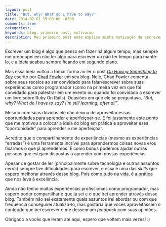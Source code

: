 ```yaml
---
layout: post
title: "But, why? What do I have to say?"
date: 2014-02-01 15:00:00 -0200
comments: true
categories:
keywords: blog, primeiro post, motivacao
description: Meu primeiro post onde explico minha motivação de escrever um blog.
---
```


Escrever um blog é algo que penso em fazer há algum tempo, mas sempre me preocupei em não ter algo para escrever ou não ter tempo para mantê-lo, e a ideia acabou sempre ficando em segundo plano.

Mas essa ideia voltou a tomar forma ao ler o post [_On Having Something to Say_](http://chadfowler.com/blog/2014/01/21/on-having-something-to-say/) escrito por [Chad Fowler](https://twitter.com/chadfowler) em seu blog. Nele, Chad Fowler comenta sobre seus receios ao ser convidado para falar/escrever sobre suas experiências como programador (como na primeira vez em que foi convidado para palestrar em um evento ou quando foi convidado a escrever um livro sobre Ruby On Rails). Ocasiões em que ele se perguntava, _“But, why? What do I have to say? I'm still learning, after all”_.

<!--more-->

Mesmo com suas dúvidas ele não deixou de aproveitar essas oportunidades para aprender e aperfeiçoar-se. E foi justamente este ponto que me motivou a colocar a ideia do blog em prática e aproveitar essa “oportunidade” para aprender e me aperfeiçoar.

Acredito que o compartilhamento de experiências (mesmo as experiências “erradas”) é uma ferramenta incrível para aprendermos coisas novas e/ou fixarmos o que já aprendemos. E como bônus podemos ajudar outras pessoas que estejam dispostas a aprender com nossas experiências.

Apesar de gostar de ler (principalmente sobre tecnologia e outros assuntos _nerds_) sempre tive dificuldades para escrever, e essa é uma das _skills_ que espero melhorar através desse blog. Pois como tudo na vida, é a prática que nos leva à excelência.

Ainda não tenho muitas experiências profissionais como programador, mas espero poder compartilhar o que já sei e o que irei aprender através desse blog. Também não sei exatamente quais assuntos irei abordar ou com que frequência conseguirei atualiza-lo, mas gostaria que vocês aproveitassem o conteúdo que irei escrever e me dessem um _feedback_ com suas opiniões.

Obrigado a vocês que leram até aqui, espero que voltem mais vezes! :)